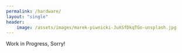 ```yaml
---
permalink: /hardware/
layout: "single"
header:
    image: /assets/images/marek-piwnicki-JuXSfDkqTGo-unsplash.jpg
---
```

Work in Progress, Sorry!